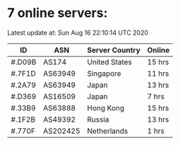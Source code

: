 # 7 online servers:

Latest update at: Sun Aug 16 22:10:14 UTC 2020

| ID | ASN | Server Country | Online |
| -- | --- | -------------- | ------ |
| #.D09B | AS174 | United States | 15 hrs |
| #.7F1D | AS63949 | Singapore | 11 hrs |
| #.2A79 | AS63949 | Japan | 13 hrs |
| #.D369 | AS16509 | Japan | 7 hrs |
| #.33B9 | AS63888 | Hong Kong | 15 hrs |
| #.1F2B | AS49392 | Russia | 13 hrs |
| #.770F | AS202425 | Netherlands | 1 hrs |

